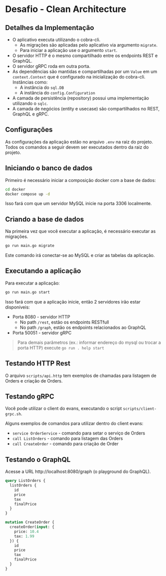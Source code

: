 # Desafio - Clean Architecture

## Detalhes da Implementação

- O aplicativo executa utilizando o cobra-cli.
  - As migrações são aplicadas pelo aplicativo via argumento `migrate`.
  - Para iniciar a aplicação use o argumento `start`.
- O servidor HTTP é o mesmo compartilhado entre os endpoints REST e GraphQL.
- O servidor gRPC roda em outra porta.
- As dependências são mantidas e compartilhadas por um `Value` em um `context.Context` que é configurado na 
  inicialização do cobra-cli. Instâncias como: 
  - A instância do `sql.DB`
  - A instância do `config.Configuration`
- A camada de persistência (repository) possui uma implementação utilizando o `sqlc`.
- A camada de negócios (entity e usecase) são compartilhados no REST, GraphQL e gRPC.

## Configurações

As configurações da aplicação estão no arquivo `.env` na raiz do projeto.
Todos os comandos a seguir devem ser executados dentro da raiz do projeto.

## Iniciando o banco de dados

Primeiro é necessário iniciar a composição docker com a base de dados:

```bash
cd docker
docker compose up -d
```

Isso fará com que um servidor MySQL inicie na porta 3306 localmente.

## Criando a base de dados

Na primeira vez que você executar a aplicação, é necessário executar as migrações.

```bash
go run main.go migrate
```

Este comando irá conectar-se ao MySQL e criar as tabelas da aplicação.

## Executando a aplicação

Para executar a aplicação:
```bash
go run main.go start
```

Isso fará com que a aplicação inicie, então 2 servidores irão estar disponíveis:
* Porta 8080 - servidor HTTP
  * No path `/rest`, estão os endpoints RESTfull
  * No path `/graph`, estão os endpoints relacionados ao GraphQL
* Porta 50051 - servidor gRPC

> Para demais parâmetros (ex.: informar endereço do mysql ou trocar a porta HTTP) execute `go run . help start`

## Testando HTTP Rest

O arquivo `scripts/api.http` tem exemplos de chamadas para listagem de Orders e criação de Orders.

## Testando  gRPC

Você pode utilizar o client do evans, executando o script `scripts/client-grpc.sh`.

Alguns exemplos de comandos para utilizar dentro do client evans:
- `service OrderService` - comando para setar o serviço de Orders
- `call ListOrders` - comando para listagem das Orders
- `call CreateOrder` - comando para criação de Order

## Testando o GraphQL

Acesse a URL http://localhost:8080/graph (o playground do GraphQL).

```graphql
query ListOrders {
  listOrders {
    id
    price
    tax
    finalPrice
  }
}

mutation CreateOrder {
  createOrder(input: {
    price: 10.4
    tax: 1.99
  }) {
    id
    price
    tax
    finalPrice
  }
}
```